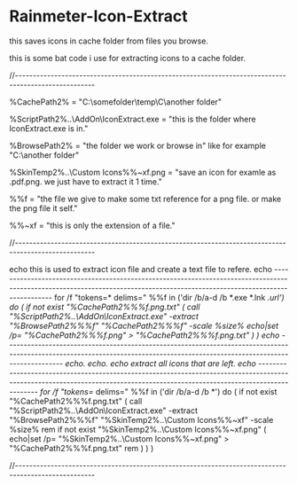 # Rainmeter-Icon-Extract
this saves icons in cache folder from files you browse.


this is some bat code i use for extracting icons to a cache folder.

//----------------------------------------------------------------------------------------------------

%CachePath2% = "C:\somefolder\temp\C\another folder\"

%ScriptPath2%\..\AddOn\IconExtract.exe = "this is the folder where IconExtract.exe is in."

%BrowsePath2% = "the folder we work or browse in" like for example "C:\another folder\"

%SkinTemp2%\..\Custom Icons\%%~xf.png = "save an icon for examle as .pdf.png. we just have to extract it 1 time."

%%f = "the file we give to make some txt reference for a png file. or make the png file it self."

%%~xf = "this is only the extension of a file."


//----------------------------------------------------------------------------------------------------


echo this is used to extract icon file and create a text file to refere.
echo ----------------------------------------------------------------------------------------------------------------------------------------------------------------------------
for /f "tokens=* delims=" %%f in ('dir /b/a-d /b *.exe *.lnk *.url') do (
  if not exist "%CachePath2%%%f.png.txt" (
    call "%ScriptPath2%\..\AddOn\IconExtract.exe" -extract "%BrowsePath2%%%f" "%CachePath2%%%f" -scale %size%
    echo|set /p= "%CachePath2%%%f.png" > "%CachePath2%%%f.png.txt"
  )
 )
echo ----------------------------------------------------------------------------------------------------------------------------------------------------------------------------
echo.
echo.
echo extract all icons that are left.
echo ----------------------------------------------------------------------------------------------------------------------------------------------------------------------------
for /f "tokens=* delims=" %%f in ('dir /b/a-d /b *') do (
  if not exist "%CachePath2%%%f.png.txt" (
    call "%ScriptPath2%\..\AddOn\IconExtract.exe" -extract "%BrowsePath2%%%f" "%SkinTemp2%\..\Custom Icons\%%~xf" -scale %size%
rem	if not exist "%SkinTemp2%\..\Custom Icons\%%~xf.png" (
      echo|set /p= "%SkinTemp2%\..\Custom Icons\%%~xf.png" > "%CachePath2%%%f.png.txt"
rem	)
  )
)

//----------------------------------------------------------------------------------------------------
